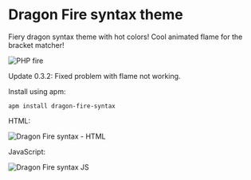 # Dragon Fire syntax theme

Fiery dragon syntax theme with hot colors!
Cool animated flame for the bracket matcher!

![PHP fire](https://i.imgur.com/xPR5dtH.gif)


Update 0.3.2: Fixed problem with flame not working.


Install using apm: 

```shell
apm install dragon-fire-syntax
```




HTML:


![Dragon Fire syntax - HTML](https://image.prntscr.com/image/PsusmWQWQY_JuGxHb656bw.png)

JavaScript:


![Dragon Fire syntax JS](https://image.prntscr.com/image/saZpTKTmR_S228L_f5uvlA.png)
